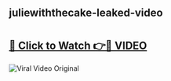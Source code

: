 ## juliewiththecake-leaked-video 

# <h2><a href="http://freeplayer.one?title=juliewiththecake-leaked-video&ref=21J">🔗 Click to Watch 👉🔴 VIDEO</a></h2>

<a href="http://freeplayer.one?title=juliewiththecake-leaked-video&ref=21J" rel="nofollow" data-target="animated-image.originalLink"><img src="https://i.ibb.co.com/xMMVF88/686577567.gif" alt="Viral Video Original" style="max-width: 100%; display: inline-block;" data-target="animated-image.originalImage"></a>

